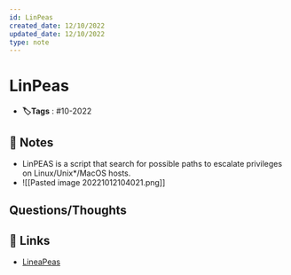 ```yaml
---
id: LinPeas
created_date: 12/10/2022
updated_date: 12/10/2022
type: note
---
```


#  LinPeas
- **🏷️Tags** :  #10-2022 

## 📝 Notes
- LinPEAS is a script that search for possible paths to escalate privileges on Linux/Unix*/MacOS hosts.
- ![[Pasted image 20221012104021.png]]


## Questions/Thoughts


## 🔗 Links
- [LineaPeas](https://github.com/carlospolop/PEASS-ng/tree/master/linPEAS)